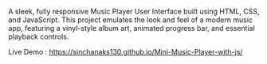 A sleek, fully responsive Music Player User Interface built using HTML, CSS, and JavaScript. 
This project emulates the look and feel of a modern music app, featuring a vinyl-style album art, animated progress bar, and essential playback controls.

Live Demo : https://sinchanaks130.github.io/Mini-Music-Player-with-js/
